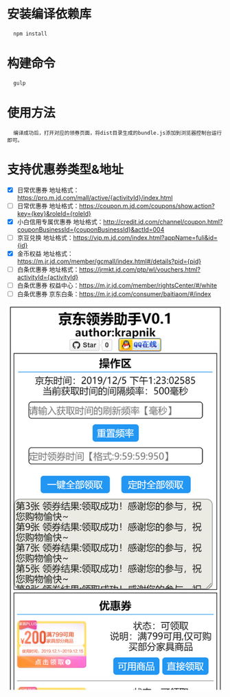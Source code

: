# 安装编译依赖库
```sh
  npm install
```

# 构建命令
```sh
  gulp
```

# 使用方法
```
  编译成功后，打开对应的领券页面，将dist目录生成的bundle.js添加到浏览器控制台运行即可。
```


# 支持优惠券类型&地址

- [x] 日常优惠券 地址格式：https://pro.m.jd.com/mall/active/{activityId}/index.html
- [ ] 日常优惠券 地址格式：https://coupon.m.jd.com/coupons/show.action?key={key}&roleId={roleId}
- [x] 小白信用专属优惠券 地址格式：http://credit.jd.com/channel/coupon.html?couponBusinessId={couponBusinessId}&actId=004
- [ ] 京豆兑换 地址格式：https://vip.m.jd.com/index.html?appName=fuli&id={id}
- [x] 金币权益 地址格式：https://m.jr.jd.com/member/gcmall/index.html#/details?pid={pid}
- [ ] 白条优惠券 地址格式：https://jrmkt.jd.com/ptp/wl/vouchers.html?activityId={activityId}
- [ ] 白条优惠券 权益中心：https://m.jr.jd.com/member/rightsCenter/#/white
- [ ] 白条优惠券 京东白条：https://m.jr.jd.com/consumer/baitiaom/#/index

![pro.m.jd.com_mall_active](./assets/pro.m.jd.com_mall_active.png)
  

